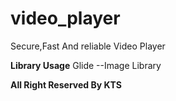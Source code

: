 # video_player

Secure,Fast And reliable Video Player

**Library Usage**
Glide --Image Library




**All Right Reserved By KTS**

